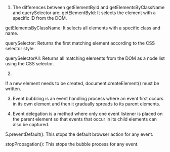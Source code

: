 1. The differences between getElementById and getElementsByClassName and querySelector are:
getElementById: It selects the element with a specific ID from the DOM.

getElementsByClassName: It selects all elements with a specific class and name.

querySelector: Returns the first matching element according to the CSS selector style.

querySelectorAll: Returns all matching elements from the DOM as a node list using the CSS selector.

2.
If a new element needs to be created, document.createElement() must be written.

3. Event bubbling is an event handling process where an event first occurs in its own element and then it gradually spreads to its parent elements.

4. Event delegation is a method where only one event listener is placed on the parent element so that events that occur in its child elements can also be captured.

5.preventDefault(): This stops the default browser action for any event.

stopPropagation(): This stops the bubble process for any event.
